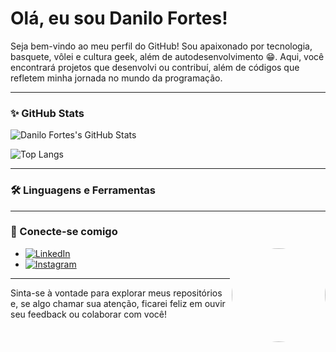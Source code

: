 # Olá, eu sou Danilo Fortes! 

Seja bem-vindo ao meu perfil do GitHub! Sou apaixonado por tecnologia, basquete, vôlei e cultura geek, além de autodesenvolvimento 😁. Aqui, você encontrará projetos que desenvolvi ou contribuí, além de códigos que refletem minha jornada no mundo da programação.

---

### ✨ GitHub Stats

![Danilo Fortes's GitHub Stats](https://github-readme-stats.vercel.app/api?username=DaniloFortes&show_icons=true&theme=radical)

![Top Langs](https://github-readme-stats.vercel.app/api/top-langs/?username=DaniloFortes&layout=compact&theme=radical)

---

### 🛠️ Linguagens e Ferramentas



---

### 🔗 Conecte-se comigo

<img align ="right" alt src="https://i.pinimg.com/736x/46/40/fb/4640fb53f1fd8627595f27c579a2c42f.jpg" alt="Danilo Fortes" width="150" height="150" style="border-radius: 50%;">

- [![LinkedIn](https://img.shields.io/badge/-LinkedIn-blue?style=flat-square&logo=Linkedin&logoColor=white)](https://www.linkedin.com/in/danilo-fortes-74bb6b216/)
- [![Instagram](https://img.shields.io/badge/-Instagram-E4405F?style=flat-square&logo=instagram&logoColor=white)](https://instagram.com/indiofrtx)


---

Sinta-se à vontade para explorar meus repositórios e, se algo chamar sua atenção, ficarei feliz em ouvir seu feedback ou colaborar com você!
